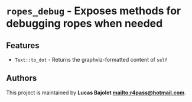 # `ropes_debug` - Exposes methods for debugging ropes when needed

## Features

* `Text::to_dot` - Returns the graphviz-formatted content of `self`

## Authors

This project is maintained by **Lucas Bajolet <mailto:r4pass@hotmail.com>**.
